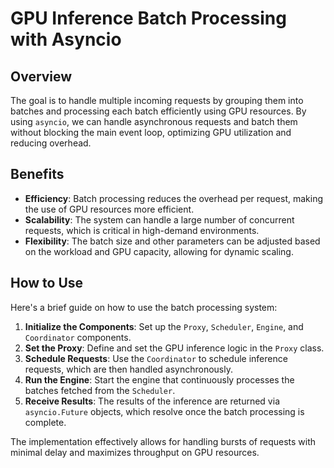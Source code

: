 # GPU Inference Batch Processing with Asyncio

## Overview

The goal is to handle multiple incoming requests by grouping them into batches and processing each batch efficiently using GPU resources. By using `asyncio`, we can handle asynchronous requests and batch them without blocking the main event loop, optimizing GPU utilization and reducing overhead.

## Benefits

- **Efficiency**: Batch processing reduces the overhead per request, making the use of GPU resources more efficient.
- **Scalability**: The system can handle a large number of concurrent requests, which is critical in high-demand environments.
- **Flexibility**: The batch size and other parameters can be adjusted based on the workload and GPU capacity, allowing for dynamic scaling.

## How to Use

Here's a brief guide on how to use the batch processing system:

1. **Initialize the Components**: Set up the `Proxy`, `Scheduler`, `Engine`, and `Coordinator` components.
2. **Set the Proxy**: Define and set the GPU inference logic in the `Proxy` class.
3. **Schedule Requests**: Use the `Coordinator` to schedule inference requests, which are then handled asynchronously.
4. **Run the Engine**: Start the engine that continuously processes the batches fetched from the `Scheduler`.
5. **Receive Results**: The results of the inference are returned via `asyncio.Future` objects, which resolve once the batch processing is complete.

The implementation effectively allows for handling bursts of requests with minimal delay and maximizes throughput on GPU resources.
